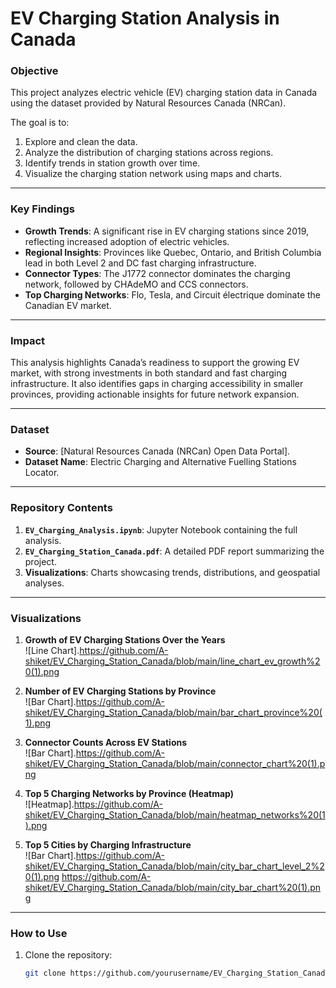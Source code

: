 # EV Charging Station Analysis in Canada

### **Objective**
This project analyzes electric vehicle (EV) charging station data in Canada using the dataset provided by Natural Resources Canada (NRCan).

The goal is to:
1. Explore and clean the data.
2. Analyze the distribution of charging stations across regions.
3. Identify trends in station growth over time.
4. Visualize the charging station network using maps and charts.

---

### **Key Findings**
- **Growth Trends**: A significant rise in EV charging stations since 2019, reflecting increased adoption of electric vehicles.
- **Regional Insights**: Provinces like Quebec, Ontario, and British Columbia lead in both Level 2 and DC fast charging infrastructure.
- **Connector Types**: The J1772 connector dominates the charging network, followed by CHAdeMO and CCS connectors.
- **Top Charging Networks**: Flo, Tesla, and Circuit électrique dominate the Canadian EV market.

---

### **Impact**
This analysis highlights Canada’s readiness to support the growing EV market, with strong investments in both standard and fast charging infrastructure. It also identifies gaps in charging accessibility in smaller provinces, providing actionable insights for future network expansion.

---

### **Dataset**
- **Source**: [Natural Resources Canada (NRCan) Open Data Portal].
- **Dataset Name**: Electric Charging and Alternative Fuelling Stations Locator.

---

### **Repository Contents**
1. **`EV_Charging_Analysis.ipynb`**: Jupyter Notebook containing the full analysis.
2. **`EV_Charging_Station_Canada.pdf`**: A detailed PDF report summarizing the project.
3. **Visualizations**: Charts showcasing trends, distributions, and geospatial analyses.

---

### **Visualizations**
1. **Growth of EV Charging Stations Over the Years**  
   ![Line Chart].https://github.com/A-shiket/EV_Charging_Station_Canada/blob/main/line_chart_ev_growth%20(1).png

2. **Number of EV Charging Stations by Province**  
   ![Bar Chart].https://github.com/A-shiket/EV_Charging_Station_Canada/blob/main/bar_chart_province%20(1).png

3. **Connector Counts Across EV Stations**  
   ![Bar Chart].https://github.com/A-shiket/EV_Charging_Station_Canada/blob/main/connector_chart%20(1).png

4. **Top 5 Charging Networks by Province (Heatmap)**  
   ![Heatmap].https://github.com/A-shiket/EV_Charging_Station_Canada/blob/main/heatmap_networks%20(1).png

5. **Top 5 Cities by Charging Infrastructure**  
   ![Bar Chart].https://github.com/A-shiket/EV_Charging_Station_Canada/blob/main/city_bar_chart_level_2%20(1).png
   https://github.com/A-shiket/EV_Charging_Station_Canada/blob/main/city_bar_chart%20(1).png

---

### **How to Use**
1. Clone the repository:
   ```bash
   git clone https://github.com/yourusername/EV_Charging_Station_Canada.git
